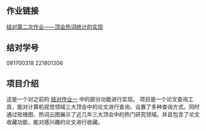 ## 作业链接

[结对第二次作业——顶会热词统计的实现](https://www.cnblogs.com/Elsa1226/p/14599221.html)

## 结对学号

081700318
221801306

## 项目介绍

这是一个对之前的 [结对作业一](https://www.cnblogs.com/Elsa1226/p/14523463.html) 中的部分功能进行实现。
项目是一个论文查询工具，能对计算机视觉领域三大顶会中的论文进行查询，设置了多种查询方式，同时通过玫瑰图、热词云图展示了近几年三大顶会中的热门研究领域。并且包含了论文收藏功能，能对感兴趣的论文进行收藏。